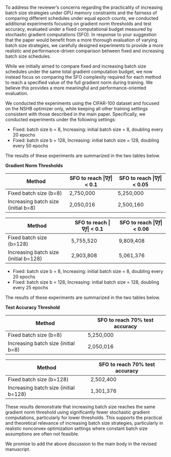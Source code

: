To address the reviewer’s concerns regarding the practicality of increasing batch size strategies under GPU memory constraints and the fairness of comparing different schedules under equal epoch counts, we conducted additional experiments focusing on gradient norm thresholds and test accuracy, evaluated under a fixed computational budget measured by stochastic gradient computations (SFO).
In response to your suggestion that the paper would benefit from a more thorough evaluation of varying batch size strategies, we carefully designed experiments to provide a more realistic and performance-driven comparison between fixed and increasing batch size schedules.

While we initially aimed to compare fixed and increasing batch size schedules under the same total gradient computation budget, we now instead focus on comparing the SFO complexity required for each method to reach a specified value of the full gradient norm during training. We believe this provides a more meaningful and performance-oriented evaluation.

We conducted the experiments using the CIFAR-100 dataset and focused on the NSHB optimizer only, while keeping all other training settings consistent with those described in the main paper. Specifically, we conducted experiments under the following settings:

- Fixed: batch size b = 8, Increasing: initial batch size = 8, doubling every 20 epochs
- Fixed: batch size b = 128, Increasing: initial batch size = 128, doubling every 50 epochs

The results of these experiments are summarized in the two tables below.

**Gradient Norm Thresholds**

| Method | SFO to reach $\|\nabla f\|$ < 0.1 | SFO to reach $\|\nabla f\|$ < 0.05 |
|---------|---------|---------|
| Fixed batch size (b=8) | 2,750,000 | 5,250,000 |
| Increasing batch size (initial b=8) | 2,050,016 | 2,500,160 |

| Method | SFO to reach $\|\nabla f\|$ < 0.1 | SFO to reach $\|\nabla f\|$ < 0.06 |
|---------|---------|---------|
| Fixed batch size (b=128) | 5,755,520 | 9,809,408 |
| Increasing batch size (initial b=128) | 2,903,808 | 5,061,376 |


- Fixed: batch size b = 8, Increasing: initial batch size = 8, doubling every 20 epochs
- Fixed: batch size b = 128, Increasing: initial batch size = 128, doubling every 25 epochs

The results of these experiments are summarized in the two tables below.

**Test Accuracy Threshold**

| Method | SFO to reach 70% test accuracy |
|---------|---------|
| Fixed batch size (b=8) | 5,250,000 |
| Increasing batch size (initial b=8) | 2,050,016 |

| Method | SFO to reach 70% test accuracy |
|---------|---------|
| Fixed batch size (b=128) | 2,502,400 |
| Increasing batch size (initial b=128) | 1,301,376 |

These results demonstrate that increasing batch size reaches the same gradient norm threshold using significantly fewer stochastic gradient computations, particularly for lower thresholds. This supports the practical and theoretical relevance of increasing batch size strategies, particularly in realistic nonconvex optimization settings where constant batch size assumptions are often not feasible.

We promise to add the above discussion to the main body in the revised manuscript.
